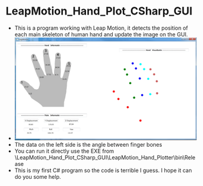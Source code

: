 # LeapMotion_Hand_Plot_CSharp_GUI
+ This is a program working with Leap Motion, it detects the position of each main skeleton of human hand and update the image on the GUI.
+ ![](GUI.jpg)
+ The data on the left side is the angle between finger bones
+ You can run it directly use the EXE from \LeapMotion_Hand_Plot_CSharp_GUI\LeapMotion_Hand_Plotter\bin\Release
+ This is my first C# program so the code is terrible I guess. I hope it can do you some help.
